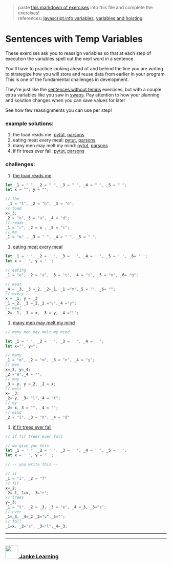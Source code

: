 > paste [this markdown of exercises](https://raw.githubusercontent.com/janke-learning/variable-exercises/master/sentences-with-temps.md) into this file and complete the exercises!   
> references: [javascript.info variables](https://javascript.info/variables), [variables and hoisting](https://github.com/janke-learning/variables-and-hoisting) 

# Sentences with Temp Variables

These exercises ask you to reassign variables so that at each step of execution the variables spell out the next word in a sentence.  

You'll have to practice looking ahead of and behind the line you are writing to strategize how you will store and reuse data from earlier in your program.  This is one of the fundamental challenges in development.

They're just like the [sentences without temps](./3-sentences-without-temps.md) exercises, but with a couple extra variables like you saw in [swaps](./1-swaps.md).  Pay attention to how your planning and solution changes when you can save values for later

See how few reassignments you can use per step!

### example solutions: 
1. the toad reads me: [pytut](https://goo.gl/WrWMid), [parsons](https://janke-learning.github.io/parsonizer/?snippet=%2F%2F%20the%20toad%20reads%20me%0A%0Alet%20_1%20%3D%20%22%20%22%2C%20_2%20%3D%20%22%20%22%2C%20_3%20%3D%20%22%20%22%2C%20_4%20%3D%20%22%20%22%2C%20_5%20%3D%20%22%20%22%3B%0Alet%20x%20%3D%20'%20'%2C%20y%20%3D%20'%20'%3B%0A%0A%2F%2F%20the%0A_1%20%3D%20%22t%22%2C%20_2%20%3D%20%22h%22%2C%20_3%20%3D%20%22e%22%3B%0A%2F%2F%20toad%0Ax%20%3D%20_3%3B%0A_2%20%3D%20%22o%22%2C%20_3%20%3D%20%22a%22%2C%20_4%20%3D%20%22d%22%3B%0A%2F%2F%20reads%0A_1%20%3D%20%22r%22%2C%20_2%20%3D%20x%2C%20_5%20%3D%20%22s%22%3B%0A%2F%2F%20me%0A_1%20%3D%20%22m%22%2C%20_3%20%3D%20%22%20%22%2C%20_4%20%3D%20%22%20%22%2C%20_5%20%3D%20%22%20%22%3B)
1. eating meat every meal: [pytut](https://goo.gl/ioTN8v), [parsons](https://janke-learning.github.io/parsonizer/?snippet=%2F%2F%20eating%20meat%20every%20meal%0A%0Alet%20_1%20%3D%20'%20'%2C%20_2%20%3D%20'%20'%2C%20_3%20%3D%20'%20'%2C%20_4%20%3D%20'%20'%2C%20_5%20%3D%20'%20'%2C%20_6%3D%20'%20'%3B%0Alet%20x%20%3D%20'%20'%2C%20y%20%3D%20'%20'%3B%0A%0A%2F%2F%20eating%0A_1%20%3D%20%22e%22%2C%20_2%20%3D%20%22a%22%2C%20_3%20%3D%20%22t%22%2C%20_4%20%3D%20%22i%22%2C%20_5%20%3D%20%22n%22%2C%20_6%3D%20%22g%22%3B%0A%2F%2F%20meat%0Ax%20%3D%20_2%3B%0A_4%20%3D%20_3%2C%20_3%20%3D%20_2%2C%20_2%20%3D%20_1%2C%20_1%20%3D%20%22m%22%2C%20_5%20%3D%20%22%20%22%2C%20_6%20%3D%20%22%20%22%3B%0A%2F%2F%20every%0Ay%20%3D%20_1%3B%0A_1%20%3D%20_2%2C%20_3%20%3D%20_2%2C%20_2%20%3D%20%22v%22%2C%20_4%20%3D%20%22r%22%2C%20_5%20%3D%20%22y%22%3B%0A%2F%2F%20meal%0A_1%20%3D%20y%2C%20_2%20%3D%20_3%2C%20_3%20%3D%20x%2C%20_4%20%3D%20%22l%22%2C%20_5%20%3D%20%22%20%22%3B)
1. many men may melt my mind: [pytut](https://goo.gl/Q8LtiR), [parsons](https://janke-learning.github.io/parsonizer/?snippet=%2F%2F%20many%20men%20may%20melt%20my%20mind%0A%0Alet%20_1%20%3D%20'%20'%2C%20_2%20%3D%20'%20'%2C%20_3%20%3D%20'%20'%2C%20_4%20%3D%20'%20'%3B%0Alet%20x%20%3D%20'%20'%2C%20y%20%3D%20'%20'%3B%0A%0A%2F%2F%20many%0A_1%20%3D%20'm'%2C%20%20_2%20%3D%20'a'%2C%20_3%20%3D%20'n'%2C%20_4%20%3D%20'y'%3B%0A%2F%2F%20men%0Ax%20%3D%20_2%2C%20y%20%3D%20_4%3B%0A_2%20%3D%20'e'%2C%20_4%20%3D%20'%20'%3B%0A%2F%2F%20may%0A_3%20%3D%20y%2C%20y%20%3D%20_2%2C%20_2%20%3D%20x%3B%0A%2F%2F%20melt%0Ax%20%3D%20_3%3B%0A_2%20%3D%20y%2C%20_3%20%3D%20'l'%2C%20_4%20%3D%20't'%3B%0A%2F%2F%20my%0A_2%20%3D%20x%2C%20_3%20%3D%20'%20'%2C%20_4%20%3D%20'%20'%3B%0A%2F%2F%20mind%0A_2%20%3D%20'i'%2C%20_3%20%3D%20'n'%2C%20_4%20%3D%20'd'%3B)
1. if fir trees ever fall: [pytut](https://goo.gl/SpjB6t), [parsons](https://janke-learning.github.io/parsonizer/?snippet=%2F%2F%20if%20fir%20trees%20ever%20fall%0A%0Alet%20_1%20%3D%20'%20'%2C%20_2%20%3D%20'%20'%2C%20_3%20%3D%20'%20'%2C%20_4%20%3D%20'%20'%2C%20_5%20%3D%20'%20'%3B%0Alet%20x%20%3D%20'%20'%2C%20y%20%3D%20'%20'%3B%20%2F%2F%20to%20save%20extra%20values%20for%20later%0A%0A%2F%2F%20if%0A_1%20%3D%20'i'%2C%20_2%20%3D%20'f'%3B%0A%2F%2F%20fir%0Ax%20%3D%20_2%3B%0A_2%20%3D%20_1%2C%20_1%20%3D%20x%2C%20_3%20%3D%20'r'%3B%0A%2F%2F%20trees%0A_1%20%3D%20't'%2C%20_2%20%3D%20_3%2C%20_3%20%3D%20'e'%2C%20_4%20%3D%20_3%2C%20_5%20%3D%20's'%3B%0A%2F%2F%20ever%0Ay%20%3D%20_2%3B%0A_1%20%3D%20_3%2C%20_2%20%3D%20'v'%2C%20_4%20%3D%20y%2C%20_5%20%3D%20'%20'%3B%0A%2F%2F%20fall%0A_1%20%3D%20x%2C%20_2%20%3D%20'a'%2C%20_3%20%3D%20'l'%2C%20_4%20%3D%20_3%2C%20_5%20%3D%20'%20'%3B)


### challenges: 
1. [the toad reads me](https://goo.gl/4eqhLb)

```js
let _1 = " ", _2 = " ", _3 = " ", _4 = " ", _5 = " ";
let x = "", y = "";

// the
 _1 = "t", _2 = "h", _3 = "e";
// toad
x=_3;
_2 = "o",_3 = "a", _4 = "d";
// reads
_1 = "r", _2 = x , _5 = "s";
// me
_1 = "m" , _3 = " ", _4 = " ", _5 = " ";
```
1. [eating meat every meal](https://goo.gl/F9Njwp)
```js
let _1 = ' ', _2 = ' ', _3 = ' ', _4 = ' ', _5 = ' ', _6= ' ';
let x = ' ', y = ' ';

// eating
_1 = "e", _2 = "a", _3 = "t", _4 = "i", _5 = "n", _6= "g";

// meat
_4 = _3, _3 =_2, _2=_1, _1 ="m",_5 = "", _6= "";
// every
x = _1; y = _3
_1 =_2, _3 =_2,_2 ="v",_4 ="y";
// meal
_2= _1, _1 = x, _3 = y, _4 ="l";
```
1. [many men may melt my mind](http://www.pythontutor.com/javascript.html#code=//%20many%20men%20may%20melt%20my%20mind%0A%0A//%20we%20give%20you%20this%0Alet%20_1%20%3D%20'%20',%20_2%20%3D%20'%20',%20_3%20%3D%20'%20',%20_4%20%3D%20'%20'%3B%0Alet%20x,%20y%3B%0A//%20--%20you%20write%20this%20--%0A%0A//%20many%0A%0A//%20men%0A%0A//%20may%0A%0A//%20melt%0A%0A//%20my%0A%0A//%20mind&mode=edit&origin=opt-frontend.js&py=js&rawInputLstJSON=%5B%5D)
```js
// many men may melt my mind

let _1 = ' ', _2 = ' ', _3 = ' ', _4 = ' ';
let x="", y=";

// many
_1 = "m", _2 = "m", _3 = "n", _4 = "y";
// men
x=_2, y=_4;
_2 ="e",_4 = "";
// may
_3 = y, y =_2, _2 = x;
// melt
x= _3;
_2= y, _3= "l",_4 = "t";
// my
_2= x,_3 = "", _4 = "";
// mind
_2 = "i", _3 = "n", _4 = "d"
```

1. [if fir trees ever fall](https://goo.gl/BCC6pz)
```js
// if fir trees ever fall

// we give you this
let _1 = ' ', _2 = ' ', _3 = ' ', _4 = ' ', _5 = ' ';
let x = ' ', y = ' ';

// -- you write this --

// if
_1 = "i", _2 = "f"
// fir
x=_2;
_2=_1,_1=x, _3="r";
// trees
y=_3;
_1 = "t", _2 = _3, _3 = "e", _4 =_3, _5="s";
// ever
_1=_3, _4=_2,_2="v",_5="";
// fall
_1=x, _2="a", _3="l",_4=_3;
```

___
___
### <a href="http://janke-learning.org" target="_blank"><img src="https://user-images.githubusercontent.com/18554853/50098409-22575780-021c-11e9-99e1-962787adaded.png" width="40" height="40"></img> Janke Learning</a>

